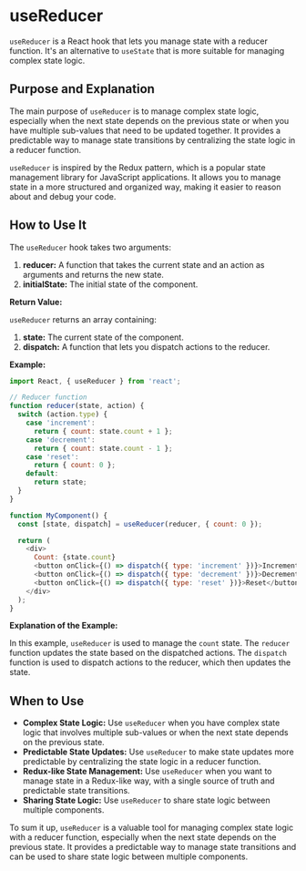 # useReducer

`useReducer` is a React hook that lets you manage state with a reducer function. It's an alternative to `useState` that is more suitable for managing complex state logic.

## Purpose and Explanation

The main purpose of `useReducer` is to manage complex state logic, especially when the next state depends on the previous state or when you have multiple sub-values that need to be updated together. It provides a predictable way to manage state transitions by centralizing the state logic in a reducer function.

`useReducer` is inspired by the Redux pattern, which is a popular state management library for JavaScript applications. It allows you to manage state in a more structured and organized way, making it easier to reason about and debug your code.

## How to Use It

The `useReducer` hook takes two arguments:

1.  **reducer:** A function that takes the current state and an action as arguments and returns the new state.
2.  **initialState:** The initial state of the component.

**Return Value:**

`useReducer` returns an array containing:

1.  **state:** The current state of the component.
2.  **dispatch:** A function that lets you dispatch actions to the reducer.

**Example:**

```javascript
import React, { useReducer } from 'react';

// Reducer function
function reducer(state, action) {
  switch (action.type) {
    case 'increment':
      return { count: state.count + 1 };
    case 'decrement':
      return { count: state.count - 1 };
    case 'reset':
      return { count: 0 };
    default:
      return state;
  }
}

function MyComponent() {
  const [state, dispatch] = useReducer(reducer, { count: 0 });

  return (
    <div>
      Count: {state.count}
      <button onClick={() => dispatch({ type: 'increment' })}>Increment</button>
      <button onClick={() => dispatch({ type: 'decrement' })}>Decrement</button>
      <button onClick={() => dispatch({ type: 'reset' })}>Reset</button>
    </div>
  );
}
```

**Explanation of the Example:**

In this example, `useReducer` is used to manage the `count` state. The `reducer` function updates the state based on the dispatched actions. The `dispatch` function is used to dispatch actions to the reducer, which then updates the state.

## When to Use

*   **Complex State Logic:** Use `useReducer` when you have complex state logic that involves multiple sub-values or when the next state depends on the previous state.
*   **Predictable State Updates:** Use `useReducer` to make state updates more predictable by centralizing the state logic in a reducer function.
*   **Redux-like State Management:** Use `useReducer` when you want to manage state in a Redux-like way, with a single source of truth and predictable state transitions.
*   **Sharing State Logic:** Use `useReducer` to share state logic between multiple components.

To sum it up, `useReducer` is a valuable tool for managing complex state logic with a reducer function, especially when the next state depends on the previous state. It provides a predictable way to manage state transitions and can be used to share state logic between multiple components.
